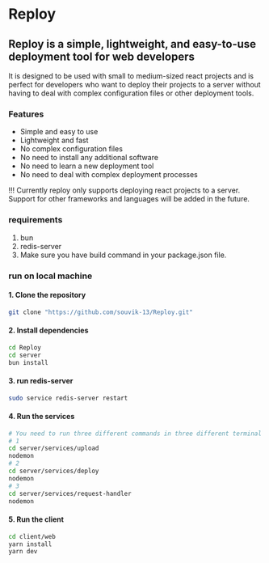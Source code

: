 # Reploy

## Reploy is a simple, lightweight, and easy-to-use deployment tool for web developers

It is designed to be used with small to medium-sized react projects and is perfect for developers who want to deploy their projects to a server without having to deal with complex configuration files or other deployment tools.

### Features

- Simple and easy to use
- Lightweight and fast
- No complex configuration files
- No need to install any additional software
- No need to learn a new deployment tool
- No need to deal with complex deployment processes

!!! Currently reploy only supports deploying react projects to a server. Support for other frameworks and languages will be added in the future.

### requirements

1. bun
2. redis-server
3. Make sure you have build command in your package.json file.

### run on local machine

#### 1. Clone the repository

```bash
git clone "https://github.com/souvik-13/Reploy.git"
```

#### 2. Install dependencies

```bash
cd Reploy
cd server
bun install
```

#### 3. run redis-server

```bash
sudo service redis-server restart
```

#### 4. Run the services

```bash
# You need to run three different commands in three different terminal
# 1
cd server/services/upload
nodemon
# 2
cd server/services/deploy
nodemon
# 3
cd server/services/request-handler
nodemon
```

#### 5. Run the client

```bash
cd client/web
yarn install
yarn dev
```
